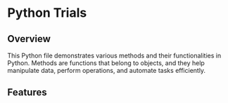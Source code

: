 # Python Trials
## Overview
This Python file demonstrates various methods and their functionalities in Python. Methods are functions that belong to objects, and they help manipulate data, perform operations, and automate tasks efficiently.

## Features